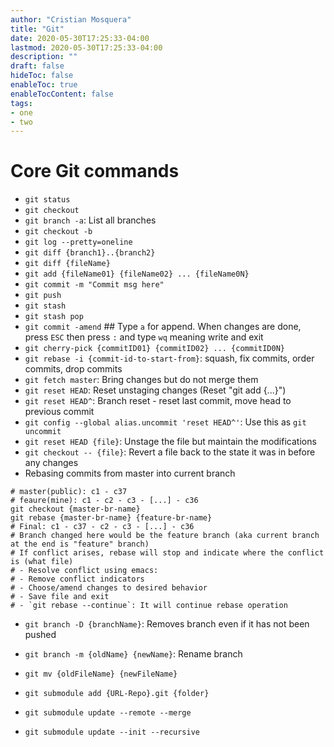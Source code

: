 ```yaml
---
author: "Cristian Mosquera"
title: "Git"
date: 2020-05-30T17:25:33-04:00
lastmod: 2020-05-30T17:25:33-04:00
description: ""
draft: false
hideToc: false
enableToc: true
enableTocContent: false
tags: 
- one
- two
---
```


# Core Git commands

* `git status`
* `git checkout`
* `git branch -a`: List all branches
* `git checkout -b`
* `git log --pretty=oneline`
* `git diff {branch1}..{branch2}`
* `git diff {fileName}`
* `git add {fileName01} {fileName02} ... {fileName0N}`
* `git commit -m "Commit msg here"`
* `git push `
* `git stash`
* `git stash pop`
* `git commit -amend` ## Type `a` for append. When changes are done, press `ESC` then press `:` and type `wq` meaning write and exit
* `git cherry-pick {commitID01} {commitID02} ... {commitID0N}`
* `git rebase -i {commit-id-to-start-from}`: squash, fix commits, order commits, drop commits
* `git fetch master`: Bring changes but do not merge them
* `git reset HEAD`: Reset unstaging changes (Reset "git add {...}")
* `git reset HEAD^`: Branch reset - reset last commit, move head to previous commit
* `git config --global alias.uncommit 'reset HEAD^'`: Use this as `git uncommit`
* `git reset HEAD {file}`: Unstage the file but maintain the modifications
* `git checkout -- {file}`: Revert a file back to the state it was in before any changes
* Rebasing commits from master into current branch
```
# master(public): c1 - c37
# feaure(mine): c1 - c2 - c3 - [...] - c36
git checkout {master-br-name}
git rebase {master-br-name} {feature-br-name}
# Final: c1 - c37 - c2 - c3 - [...] - c36
# Branch changed here would be the feature branch (aka current branch at the end is "feature" branch)  
# If conflict arises, rebase will stop and indicate where the conflict is (what file)
# - Resolve conflict using emacs:
# - Remove conflict indicators
# - Choose/amend changes to desired behavior
# - Save file and exit
# - `git rebase --continue`: It will continue rebase operation
```

* `git branch -D {branchName}`:  Removes branch even if it has not been pushed
* `git branch -m {oldName} {newName}`: Rename branch
* `git mv {oldFileName} {newFileName}`

* `git submodule add {URL-Repo}.git {folder}`
* `git submodule update --remote --merge`
* `git submodule update --init --recursive`